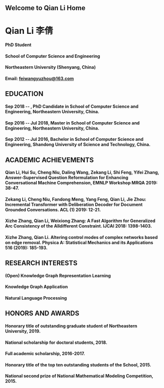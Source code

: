 ## Welcome to Qian Li Home
<!-- <table border="0"> -->
<!--   <tr>
    <td width="75%">
      <h1>Qian Li 李倩</h1>
      <p><b>PhD Student</b></p>
      <p><b>School of Computer Science and Engineering</b></p>
      <p><b>Northeastern University (Shenyang, China)</b></p>
      <p><b>Email: feiwangyuzhou@163.com</b></p>
    </td> -->
<!--     <td width="25%">
      <p>
      <img src="/liqian.jpg" width="100%" /> 
      </p>
    </td> -->
<!--   </tr>
</table> -->

# Qian Li 李倩
#### PhD Student
#### School of Computer Science and Engineering
#### Northeastern University (Shenyang, China)
#### Email: feiwangyuzhou@163.com

## EDUCATION
#### Sep 2018 -- , PhD Candidate in School of Computer Science and Engineering, Northeastern University, China.
#### Sep 2016 -- Jul 2018, Master in School of Computer Science and Engineering, Northeastern University, China.
#### Sep 2012 -- Jul 2016, Bachelor in School of Computer Science and Engineering, Shandong University of Science and Technology, China.

## ACADEMIC ACHIEVEMENTS
#### Qian Li, Hui Su, Cheng Niu, Daling Wang, Zekang Li, Shi Feng, Yifei Zhang, Answer-Supervised Question Reformulation for Enhancing Conversational Machine Comprehension, EMNLP Workshop MRQA 2019: 38-47.
#### Zekang Li, Cheng Niu, Fandong Meng, Yang Feng, Qian Li, Jie Zhou: Incremental Transformer with Deliberation Decoder for Document Grounded Conversations. ACL (1) 2019: 12-21.
#### Xizhe Zhang, Qian Li, Weixiong Zhang: A Fast Algorithm for Generalized Arc Consistency of the Alldifferent Constraint. IJCAI 2018: 1398-1403.
#### Xizhe Zhang, Qian Li. Altering control modes of complex networks based on edge removal. Physica A: Statistical Mechanics and its Applications 516 (2019): 185-193.


## RESEARCH INTERESTS
#### (Open) Knowledge Graph Representation Learning
#### Knowledge Graph Application
#### Natural Language Processing


## HONORS AND AWARDS
#### Honorary title of outstanding graduate student of Northeastern University, 2019.
#### National scholarship for doctoral students, 2018.
#### Full academic scholarship, 2016-2017.
#### Honorary title of the top ten outstanding students of the School, 2015.
#### National second prize of National Mathematical Modeling Competition, 2015.





